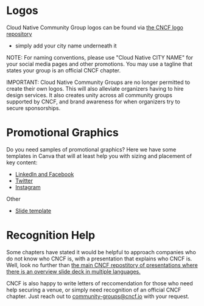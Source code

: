 # Logos

Cloud Native Community Group logos can be found via [the CNCF logo repository](https://github.com/cncf/artwork/blob/master/examples/other.md#cloud-native-community-groups)
* simply add your city name underneath it

NOTE: For naming conventions, please use "Cloud Native CITY NAME" for your social media pages and other promotions. You may use a tagline that states your group is an official CNCF chapter.

IMPORTANT: Cloud Native Community Groups are no longer permitted to create their own logos. This will also alleviate organizers having to hire design services. It also creates unity across all community groups supported by CNCF, and brand awareness for when organizers try to secure sponsorships.

# Promotional Graphics

Do you need samples of promotional graphics? Here we have some templates in Canva that will at least help you with sizing and placement of key content:

* [LinkedIn and Facebook](https://www.canva.com/design/DAGDoVUWY9w/QwHhJgCuoEFvefVxQIGJ2w/view?)
* [Twitter](https://www.canva.com/design/DAGDoQ6zx2c/5ym4UFerINEdRlgEyHmTuA/view?)
* [Instagram](https://www.canva.com/design/DAGDoXtCdB4/CIqyQVHUcfmq_AcDswEMVw/view?)

Other
* [Slide template](https://docs.google.com/presentation/d/1WpQgEuM8ocmBJ7Nhev1b9hsg1CB1NwfdbfWlXj4XfMs/edit?usp=sharing)


# Recognition Help

Some chapters have stated it would be helpful to approach companies who do not know who CNCF is, with a presentation that explains who CNCF is. Well, look no further than [the main CNCF repostitory of presentations where there is an overview slide deck in multiple languages.](https://github.com/cncf/presentations/blob/main/README.md#cncf-overview-presentation)

CNCF is also happy to write letters of reccomendation for those who need help securing a venue, or simply need recognition of an official CNCF chapter. Just reach out to community-groups@cncf.io with your request.
